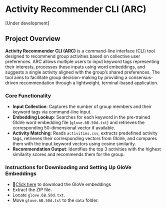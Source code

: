 # Activity Recommender CLI (ARC) 
[Under development]

## Project Overview

**Activity Recommender CLI (ARC)** is a command-line interface (CLI) tool designed to recommend group activities based on collective user preferences. ARC allows multiple users to input keyword tags representing their interests, processes these inputs using word embeddings, and suggests a single activity aligned with the group’s shared preferences. The tool aims to facilitate group decision-making by providing a consensus-driven recommendation through a lightweight, terminal-based application.


### Core Functionality

- **Input Collection**: Captures the number of group members and their keyword tags via command-line input.  
- **Embedding Lookup**: Searches for each keyword in the pre-trained GloVe word embedding file (`glove.6B.50d.txt`) and retrieves the corresponding 50-dimensional vector if available.  
- **Activity Matching**: Reads `activities.csv`, extracts predefined activity tags, retrieves their corresponding vectors from GloVe, and compares them with the input keyword vectors using cosine similarity.  
- **Recommendation Output**: Identifies the top 3 activities with the highest similarity scores and recommends them for the group.  


### Instructions for Downloading and Setting Up GloVe Embeddings 

- 🔗[Click here](https://nlp.stanford.edu/data/glove.6B.zip)  to download the GloVe embeddings
- Extract the ZIP file.  
- Locate `glove.6B.50d.txt`.  
- Move `glove.6B.50d.txt` to the `data` folder.  